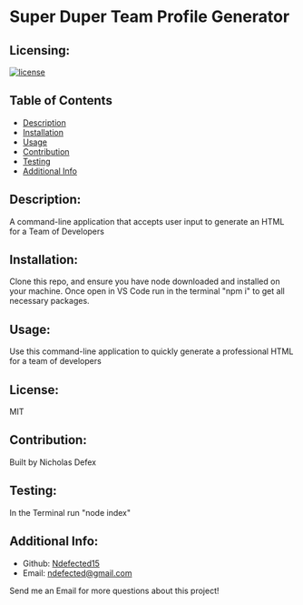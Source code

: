 # Super Duper Team Profile Generator

  ## Licensing:
   
   [![license](https://img.shields.io/badge/license-MIT-blue)](https://shields.io)
  

  
  
  ## Table of Contents 
  - [Description](#description)
  - [Installation](#installation)
  - [Usage](#usage)
  - [Contribution](#contribution)
  - [Testing](#testing)
  - [Additional Info](#additional-info)
  
  ## Description:
  A command-line application that accepts user input to generate an HTML for a Team of Developers
  
  ## Installation:
  Clone this repo, and ensure you have node downloaded and installed on your machine. Once open in VS Code run in the terminal "npm i" to get all necessary packages.
  
  ## Usage:
  Use this command-line application to quickly generate a professional HTML for a team of developers
  
  ## License:
  MIT
  
  ## Contribution:
  Built by Nicholas Defex
  
  ## Testing:
  In the Terminal run "node index"
  
  ## Additional Info:
  - Github: [Ndefected15](https://github.com/Ndefected15)
  - Email:  ndefected@gmail.com
  
   Send me an Email for more questions about this project!
  
